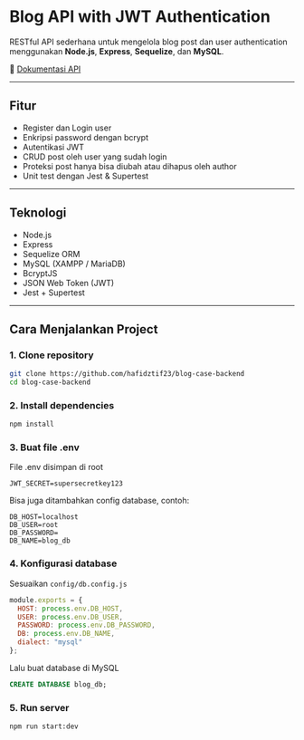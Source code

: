 # Blog API with JWT Authentication

RESTful API sederhana untuk mengelola blog post dan user authentication menggunakan **Node.js**, **Express**, **Sequelize**, dan **MySQL**.

📄 [Dokumentasi API](https://gist.github.com/hafidztif23/1f286e9cd8b1e7ab77cda830fccad2af)

---

## Fitur

- Register dan Login user
- Enkripsi password dengan bcrypt
- Autentikasi JWT
- CRUD post oleh user yang sudah login
- Proteksi post hanya bisa diubah atau dihapus oleh author
- Unit test dengan Jest & Supertest

---

## Teknologi

- Node.js
- Express
- Sequelize ORM
- MySQL (XAMPP / MariaDB)
- BcryptJS
- JSON Web Token (JWT)
- Jest + Supertest

---

## Cara Menjalankan Project

### 1. **Clone repository**
```bash
git clone https://github.com/hafidztif23/blog-case-backend
cd blog-case-backend
```

### 2. **Install dependencies**
```bash
npm install
```

### 3. **Buat file .env**
File .env disimpan di root
```env
JWT_SECRET=supersecretkey123
```

Bisa juga ditambahkan config database, contoh:
```env
DB_HOST=localhost
DB_USER=root
DB_PASSWORD=
DB_NAME=blog_db
```

### 4. Konfigurasi database
Sesuaikan `config/db.config.js`
```js
module.exports = {
  HOST: process.env.DB_HOST,
  USER: process.env.DB_USER,
  PASSWORD: process.env.DB_PASSWORD,
  DB: process.env.DB_NAME,
  dialect: "mysql"
};
```
Lalu buat database di MySQL
```sql
CREATE DATABASE blog_db;
```

### 5. Run server
```bash
npm run start:dev
```
